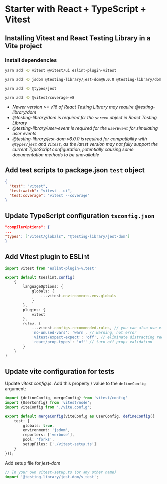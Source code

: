 # Starter with React + TypeScript + Vitest

## Installing Vitest and React Testing Library in a Vite project

### Install dependencies

```sh
yarn add -D vitest @vitest/ui eslint-plugin-vitest
```
```sh
yarn add -D jsdom @testing-library/jest-dom@6.0.0 @testing-library/dom @testing-library/react @testing-library/user-event
```
```sh 
yarn add -D @types/jest
```
```sh
yarn add -D @vitest/coverage-v8
```
- *Newer version >= v16 of React Testing Library may require @testing-library/dom*
- *@testing-library/dom is required for the `screen` object in React Testing Library*
- *@testing-library/user-event is required for the `userEvent` for simulating user events*
- *@testing-library/jest-dom v6.0.0 is required for compatibility with `@types/jest` and `Vitest`, as the latest version may not fully support the current TypeScript configuration, potentially causing some documentation methods to be unavailable*

## Add test scripts to package.json `test` object

```json
{
  "test": "vitest",
  "test:watch": "vitest --ui",
  "test:coverage": "vitest --coverage"
}
```

## Update TypeScript configuration `tsconfig.json`

```json
"compilerOptions": {
...
"types": ["vitest/globals", "@testing-library/jest-dom"]
}
```

## Add Vitest plugin to ESLint

```ts
import vitest from 'eslint-plugin-vitest'

export default tseslint.config(
    {
        languageOptions: {
            globals: {
                ...vitest.environments.env.globals
            }
        },
        plugins: {
            vitest
        },
        rules: {
            ...vitest.configs.recommended.rules, // you can also use vitest.configs.all.rules to enable all rules
            'no-unused-vars': 'warn', // warning, not error
            'vitest/expect-expect': 'off', // eliminate distracting red squiggles while writing tests
            'react/prop-types': 'off' // turn off props validation
        }
    }
)
```

## Update vite configuration for tests

Update _vitest.config.js_. Add this property / value to the `defineConfig` argument:

```ts
import {defineConfig, mergeConfig} from 'vitest/config'
import {UserConfig} from 'vitest/node';
import viteConfig from './vite.config';

export default mergeConfig(viteConfig as UserConfig, defineConfig({
    test: {
        globals: true,
        environment: 'jsdom',
        reporters: ['verbose'],
        pool: 'forks',
        setupFiles: ['./vitest-setup.ts']
    }
}));
```
Add setup file for _jest-dom_

```ts
// In your own vitest-setup.ts (or any other name)
import '@testing-library/jest-dom/vitest';
```